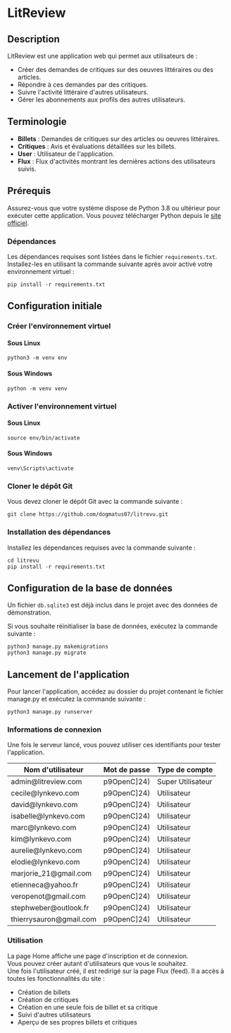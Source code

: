 # LitReview

## Description

LitReview est une application web qui permet aux utilisateurs de :
- Créer des demandes de critiques sur des oeuvres littéraires ou des articles.
- Répondre à ces demandes par des critiques.
- Suivre l'activité littéraire d'autres utilisateurs.
- Gérer les abonnements aux profils des autres utilisateurs.

## Terminologie

- **Billets** : Demandes de critiques sur des articles ou oeuvres littéraires.
- **Critiques** : Avis et évaluations détaillées sur les billets.
- **User** : Utilisateur de l'application.
- **Flux** : Flux d'activités montrant les dernières actions des utilisateurs suivis.

## Prérequis

Assurez-vous que votre système dispose de Python 3.8 ou ultérieur pour exécuter cette application. Vous pouvez télécharger Python depuis le [site officiel](https://www.python.org/downloads/).

### Dépendances

Les dépendances requises sont listées dans le fichier `requirements.txt`. Installez-les en utilisant la commande suivante après avoir activé votre environnement virtuel :

```
pip install -r requirements.txt
```

## Configuration initiale

### Créer l'environnement virtuel
#### Sous Linux

```
python3 -m venv env
```

#### Sous Windows

```
python -m venv venv
```

### Activer l'environnement virtuel
#### Sous Linux

```
source env/bin/activate
```

#### Sous Windows

```
venv\Scripts\activate
```

### Cloner le dépôt Git
Vous devez cloner le dépôt Git avec la commande suivante :

```
git clone https://github.com/dogmatus07/litrevu.git
```

### Installation des dépendances

Installez les dépendances requises avec la commande suivante :

```
cd litrevu
pip install -r requirements.txt
```

## Configuration de la base de données

Un fichier `db.sqlite3` est déjà inclus dans le projet avec des données de démonstration.  

Si vous souhaite réinitialiser la base de données, exécutez la commande suivante : 

```
python3 manage.py makemigrations
python3 manage.py migrate
```

## Lancement de l'application

Pour lancer l'application, accédez au dossier du projet contenant le fichier manage.py et exécutez la commande suivante : 

```
python3 manage.py runserver
```


### Informations de connexion

Une fois le serveur lancé, vous pouvez utiliser ces identifiants pour tester l'application.

<table>
    <thead>
        <th scope="col">Nom d'utilisateur</th>
        <th scope="col">Mot de passe</th>
        <th scope="col">Type de compte</th>
    </thead>
    <tbody>
        <tr scope="row">
            <td>admin@litreview.com</td>
            <td>p9OpenC]24)</td>
            <td>Super Utilisateur</td>
        </tr>
        <tr scope="row">
            <td>cecile@lynkevo.com</td>
            <td>p9OpenC]24)</td>
            <td>Utilisateur</td>
        </tr>
        <tr scope="row">
            <td>david@lynkevo.com</td>
            <td>p9OpenC]24)</td>
            <td>Utilisateur</td>
        </tr>
        <tr scope="row">
            <td>isabelle@lynkevo.com</td>
            <td>p9OpenC]24)</td>
            <td>Utilisateur</td>
        </tr>
        <tr scope="row">
            <td>marc@lynkevo.com</td>
            <td>p9OpenC]24)</td>
            <td>Utilisateur</td>
        </tr>
        <tr scope="row">
            <td>kim@lynkevo.com</td>
            <td>p9OpenC]24)</td>
            <td>Utilisateur</td>
        </tr>
        <tr scope="row">
            <td>aurelie@lynkevo.com</td>
            <td>p9OpenC]24)</td>
            <td>Utilisateur</td>
        </tr>
        <tr scope="row">
            <td>elodie@lynkevo.com</td>
            <td>p9OpenC]24)</td>
            <td>Utilisateur</td>
        </tr>
        <tr scope="row">
            <td>marjorie_21@gmail.com</td>
            <td>p9OpenC]24)</td>
            <td>Utilisateur</td>
        </tr>
        <tr scope="row">
            <td>etienneca@yahoo.fr</td>
            <td>p9OpenC]24)</td>
            <td>Utilisateur</td>
        </tr>
        <tr scope="row">
            <td>veropenot@gmail.com</td>
            <td>p9OpenC]24)</td>
            <td>Utilisateur</td>
        </tr>
        <tr scope="row">
            <td>stephweber@outlook.fr</td>
            <td>p9OpenC]24)</td>
            <td>Utilisateur</td>
        </tr>
        <tr scope="row">
            <td>thierrysauron@gmail.com</td>
            <td>p9OpenC]24)</td>
            <td>Utilisateur</td>
        </tr>
    </tbody>
</table>

### Utilisation

La page Home affiche une page d'inscription et de connexion.  
Vous pouvez créer autant d'utilisateurs que vous le souhaitez.  
Une fois l'utilisateur créé, il est redirigé sur la page Flux (feed). 
Il a accès à toutes les fonctionnalités du site :  
- Création de billets
- Création de critiques
- Création en une seule fois de billet et sa critique
- Suivi d'autres utilisateurs
- Aperçu de ses propres billets et critiques
